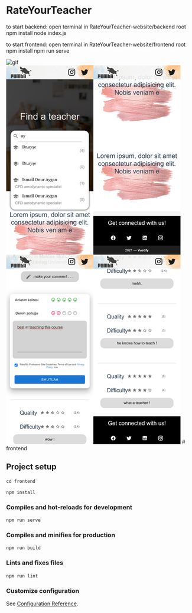 # RateYourTeacher


to start backend:
open terminal in RateYourTeacher-website/backend root 
npm install
node index.js  
  
to start frontend:
open terminal in RateYourTeacher-website/frontend root 
npm install
npm run serve  
  
<img src="./images/Profile-8.gif" title="gif"/>
<img src="./images/merged-images.jpg" title="gif"/>
# frontend

## Project setup
```
cd frontend
```
```
npm install
```

### Compiles and hot-reloads for development

```
npm run serve
```

### Compiles and minifies for production

```
npm run build
```

### Lints and fixes files

```
npm run lint
```

### Customize configuration

See [Configuration Reference](https://cli.vuejs.org/config/).
